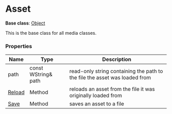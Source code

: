 # Asset #

**Base class**: [Object](Object.md)

This is the base class for all media classes.

### Properties ###
| Name | Type | Description |
| --- | --- | --- |
| path | const WString& path | read-only string containing the path to the file the asset was loaded from |
| [Reload](Asset_Reload.md) | Method | reloads an asset from the file it was originally loaded from |
| [Save](Asset_Save.md) | Method | saves an asset to a file |
